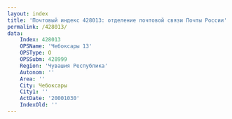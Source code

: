 ```yaml
---
layout: index
title: 'Почтовый индекс 428013: отделение почтовой связи Почты России'
permalink: /428013/
data:
    Index: 428013
    OPSName: 'Чебоксары 13'
    OPSType: О
    OPSSubm: 428999
    Region: 'Чувашия Республика'
    Autonom: ''
    Area: ''
    City: Чебоксары
    City1: ''
    ActDate: '20001030'
    IndexOld: ''
---
```

